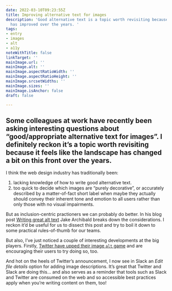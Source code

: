 ```yaml
---
date: 2022-03-10T09:23:55Z
title: Improving alternative text for images
description: 'Good alternative text is a topic worth revisiting because our knowledge
  has improved over the years. '
tags:
- entry
- images
- alt
- a11y
noteWithTitle: false
linkTarget: ''
mainImage.url: ''
mainImage.alt: ''
mainImage.aspectRatioWidth: ''
mainImage.aspectRatioHeight: ''
mainImage.srcsetWidths: ''
mainImage.sizes: ''
mainImage.isAnchor: false
draft: false

---
```

Some colleagues at work have recently been asking interesting questions about “good/appropriate alternative text for images”. I definitely reckon it’s a topic worth revisiting because it feels like the landscape has changed a bit on this front over the years.
---

I think the web design industry has traditionally been:

1. lacking knowledge of how to write good alternative text.
2. too quick to decide which images are “purely decorative”, or accurately described by a matter-of-fact short label when maybe they actually should convey their inherent tone and emotion to all users rather than only those with no visual impairments.

But as inclusion-centric practioners we can probably do better. In his blog post [Writing great alt text](https://jakearchibald.com/2021/great-alt-text/) Jake Archibald breaks down the considerations. I reckon it’d be useful for us to dissect this post and try to boil it down to some practical rules-of-thumb for our teams.

But also, I’ve just noticed a couple of interesting developments at the big players. Firstly, [Twitter have upped their image `alt` game](https://twitter.com/TwitterA11y/status/1501603777006260226) and are encouraging their users to try doing so, too.

And hot on the heels of Twitter’s announcement, I now see in Slack an _Edit file details_ option for adding image descriptions. It’s great that Twitter and Slack are doing this… and also serves as a reminder that tools such as Slack and Twitter are consumed on the web and so accessible best practices apply when you’re writing content on them, too!